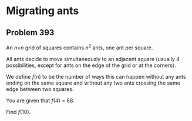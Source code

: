 # Migrating ants
## Problem 393

An  <var>n</var>×<var>n</var> grid of squares contains  <var>n</var><sup>2</sup> ants, one ant per square.

All ants decide to move simultaneously to an adjacent square (usually 4 possibilities, except for ants on the edge of the grid or at the corners).

We define <var>f</var>(<var>n</var>) to be the number of ways this can happen without any ants ending on the same square and without any two ants crossing the same edge between two squares.

You are given that <var>f</var>(4) = 88.

Find  <var>f</var>(10).
